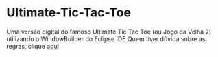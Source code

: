 # Ultimate-Tic-Tac-Toe
 Uma versão digital do famoso Ultimate Tic Tac Toe (ou Jogo da Velha 2) utilizando o WindowBuilder do Eclipse IDE
 Quem tiver dúvida sobre as regras, clique [aqui](https://youtu.be/HPKffSMK35c?si=CHowSpuoP3B4nHa7)